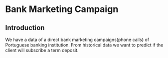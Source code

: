# Bank Marketing Campaign 

## Introduction 

We have a data of a direct bank marketing campaigns(phone calls) of Portuguese banking institution. From historical data we want to predict if the client will subscribe a term deposit.


